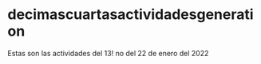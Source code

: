 # decimascuartasactividadesgeneration


Estas son las actividades del 13! no del 22 de enero del 2022
